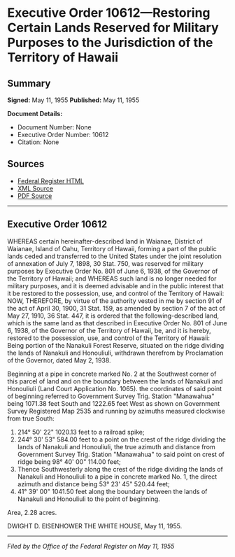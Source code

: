 # Executive Order 10612—Restoring Certain Lands Reserved for Military Purposes to the Jurisdiction of the Territory of Hawaii

## Summary

**Signed:** May 11, 1955
**Published:** May 11, 1955

**Document Details:**
- Document Number: None
- Executive Order Number: 10612
- Citation: None

## Sources
- [Federal Register HTML](https://www.presidency.ucsb.edu/documents/executive-order-10612-restoring-certain-lands-reserved-for-military-purposes-the)
- [XML Source](None)
- [PDF Source](None)

---

## Executive Order 10612

WHEREAS certain hereinafter-described land in Waianae, District of Waianae, Island of Oahu, Territory of Hawaii, forming a part of the public lands ceded and transferred to the United States under the joint resolution of annexation of July 7, 1898, 30 Stat. 750, was reserved for military purposes by Executive Order No. 801 of June 6, 1938, of the Governor of the Territory of Hawaii; and
WHEREAS such land is no longer needed for military purposes, and it is deemed advisable and in the public interest that it be restored to the possession, use, and control of the Territory of Hawaii:
NOW, THEREFORE, by virtue of the authority vested in me by section 91 of the act of April 30, 1900, 31 Stat. 159, as amended by section 7 of the act of May 27, 1910, 36 Stat. 447, it is ordered that the following-described land, which is the same land as that described in Executive Order No. 801 of June 6, 1938, of the Governor of the Territory of Hawaii, be, and it is hereby, restored to the possession, use, and control of the Territory of Hawaii:
Being portion of the Nanakuli Forest Reserve, situated on the ridge dividing the lands of Nanakuli and Honouliuli, withdrawn therefrom by Proclamation of the Governor, dated May 2, 1938.

Beginning at a pipe in concrete marked No. 2 at the Southwest corner of this parcel of land and on the boundary between the lands of Nanakuli and Honouliuli (Land Court Application No. 1065). the coordinates of said point of beginning referred to Government Survey Trig. Station "Manawahua" being 1071.38 feet South and 1222.65 feet West as shown on Government Survey Registered Map 2535 and running by azimuths measured clockwise from true South:
1. 214° 50' 22" 1020.13 feet to a railroad spike;
2. 244° 30' 53" 584.00 feet to a point on the crest of the ridge dividing the lands of Nanakuli and Honouliuli, the true azimuth and distance from Government Survey Trig. Station "Manawahua" to said point on crest of ridge being 98° 40' 00" 114.00 feet;
3. Thence Southwesterly along the crest of the ridge dividing the lands of Nanakuli and Honouliuli to a pipe in concrete marked No. 1, the direct azimuth and distance being 53° 23' 45" 520.44 feet;
4. 41° 39' 00" 1041.50 feet along the boundary between the lands of Nanakuli and Honouliuli to the point of beginning.

Area, 2.28 acres.

DWIGHT D. EISENHOWER
THE WHITE HOUSE,
May 11, 1955.

---

*Filed by the Office of the Federal Register on May 11, 1955*
